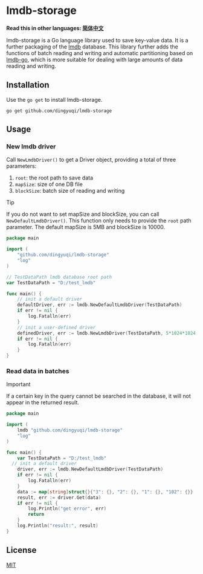 # lmdb-storage

**Read this in other languages: [简体中文](./README.zh-CN.md)**


lmdb-storage is a Go language library used to save key-value data. It is a further packaging of the [lmdb](http://www.lmdb.tech/doc/starting.html) database.
This library further adds the functions of batch reading and writing and automatic partitioning based on [lmdb-go](https://github.com/bmatsuo/lmdb-go), which is more suitable for dealing with large amounts of data reading and writing.

## Installation
Use the `go get` to install lmdb-storage.
```shell
go get github.com/dingyuqi/lmdb-storage
```
## Usage
### New lmdb driver

Call `NewLmdbDriver()` to get a Driver object, providing a total of three parameters:
1. `root`: the root path to save data
2. `mapSize`: size of one DB file
3. `blockSize`: batch size of reading and writing

> [!TIP]  
>If you do not want to set mapSize and blockSize, you can call `NewDefaultLmdbDriver()`. 
This function only needs to provide the `root` path parameter. The default mapSize is 5MB and blockSize is 10000.

```go
package main

import (
	"github.com/dingyuqi/lmdb-storage"
	"log"
)

// TestDataPath lmdb database root path
var TestDataPath = "D:/test_lmdb"

func main() {
	// init a default driver
	defaultDriver, err := lmdb.NewDefaultLmdbDriver(TestDataPath)
	if err != nil {
		log.Fatalln(err)
	}
	// init a user-defined driver
	definedDriver, err := lmdb.NewLmdbDriver(TestDataPath, 5*1024*1024, 10000)
	if err != nil {
		log.Fatalln(err)
	}
}
```
### Read data in batches

> [!IMPORTANT]  
> If a certain key in the query cannot be searched in the database, it will not appear in the returned result.

```go
package main

import (
	lmdb "github.com/dingyuqi/lmdb-storage"
	"log"
)

func main() {
	var TestDataPath = "D:/test_lmdb"
  // init a default driver
	driver, err := lmdb.NewDefaultLmdbDriver(TestDataPath)
	if err != nil {
		log.Fatalln(err)
	}
	data := map[string]struct{}{"3": {}, "2": {}, "1": {}, "102": {}}
	result, err := driver.Get(data)
	if err != nil {
		log.Println("get error", err)
		return
	}
	log.Println("result:", result)
}
```

## License
[MIT](https://choosealicense.com/licenses/mit/)